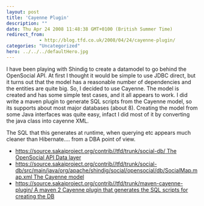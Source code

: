 ```yaml
---
layout: post
title: 'Cayenne Plugin'
description: ""
date: Thu Apr 24 2008 11:48:38 GMT+0100 (British Summer Time)
redirect_from: 
            - http://blog.tfd.co.uk/2008/04/24/cayenne-plugin/
categories: "Uncategorized"
hero: ../../../defaultHero.jpg
---
```

I have been playing with Shindig to create a datamodel to go behind the OpenSocial API. At first I thought it would be simple to use JDBC direct, but it turns out that the model has a reasonable number of dependencies and the entities are quite big. So, I decided to use Cayenne. The model is created and has some simple test cases, and it all appears to work. I did write a maven plugin to generate SQL scripts from the Cayenne model, so its supports about most major databases (about 8). Creating the model from some Java interfaces was quite easy, infact I did most of it by converting the java class into cayenne XML.

The SQL that this generates at runtime, when querying etc appears much cleaner than Hibernate.... from a DBA point of view.

- [https://source.sakaiproject.org/contrib//tfd/trunk/social-db/ The OpenSocial API Data layer](https://source.sakaiproject.org/contrib//tfd/trunk/social-db/)
- [https://source.sakaiproject.org/contrib//tfd/trunk/social-db/src/main/java/org/apache/shindig/social/opensocial/db/SocialMap.map.xml The Cayenne model](https://source.sakaiproject.org/contrib//tfd/trunk/social-db/src/main/java/org/apache/shindig/social/opensocial/db/SocialMap.map.xml)
- [https://source.sakaiproject.org/contrib//tfd/trunk/maven-cayenne-plugin/ A maven 2 Cayenne plugin that generates the SQL scripts for creating the DB](https://source.sakaiproject.org/contrib//tfd/trunk/maven-cayenne-plugin/)
